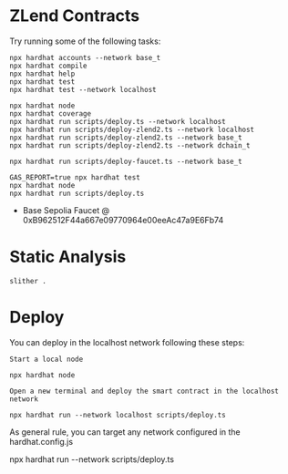 # ZLend Contracts


Try running some of the following tasks:

```shell
npx hardhat accounts --network base_t
npx hardhat compile
npx hardhat help
npx hardhat test
npx hardhat test --network localhost

npx hardhat node
npx hardhat coverage
npx hardhat run scripts/deploy.ts --network localhost
npx hardhat run scripts/deploy-zlend2.ts --network localhost
npx hardhat run scripts/deploy-zlend2.ts --network base_t
npx hardhat run scripts/deploy-zlend2.ts --network dchain_t

npx hardhat run scripts/deploy-faucet.ts --network base_t

GAS_REPORT=true npx hardhat test
npx hardhat node
npx hardhat run scripts/deploy.ts
```

- Base Sepolia Faucet @ 0xB962512F44a667e09770964e00eeAc47a9E6Fb74

# Static Analysis 
```
slither .
```

# Deploy

You can deploy in the localhost network following these steps:

    Start a local node

    npx hardhat node

    Open a new terminal and deploy the smart contract in the localhost network

    npx hardhat run --network localhost scripts/deploy.ts

As general rule, you can target any network configured in the hardhat.config.js

npx hardhat run --network <your-network> scripts/deploy.ts



